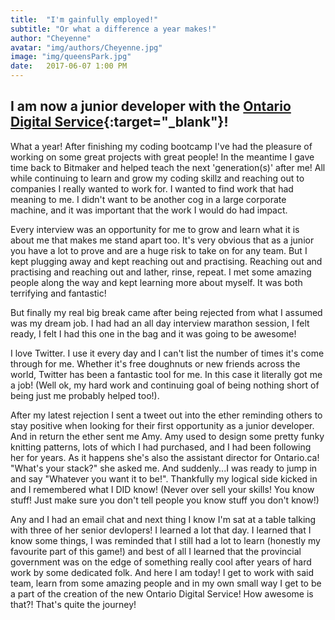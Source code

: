 ```yaml
---
title:  "I'm gainfully employed!"
subtitle: "Or what a difference a year makes!"
author: "Cheyenne"
avatar: "img/authors/Cheyenne.jpg"
image: "img/queensPark.jpg"
date:   2017-06-07 1:00 PM
---
```


## I am now a junior developer with the [Ontario Digital Service](https://medium.com/ontariodigital){:target="_blank"}!

What a year! After finishing my coding bootcamp I've had the pleasure of working on some great projects with great people! In the meantime I gave time back to Bitmaker and helped teach the next 'generation(s)' after me! All while continuing to learn and grow my coding skillz and reaching out to companies I really wanted to work for. I wanted to find work that had meaning to me. I didn't want to be another cog in a large corporate machine, and it was important that the work I would do had impact.

Every interview was an opportunity for me to grow and learn what it is about me that makes me stand apart too. It's very obvious that as a junior you have a lot to prove and are a huge risk to take on for any team. But I kept plugging away and kept reaching out and practising. Reaching out and practising and reaching out and lather, rinse, repeat. I met some amazing people along the way and kept learning more about myself. It was both terrifying and fantastic!

But finally my real big break came after being rejected from what I assumed was my dream job. I had had an all day interview marathon session, I felt ready, I felt I had this one in the bag and it was going to be awesome!

I love Twitter. I use it every day and I can't list the number of times it's come through for me. Whether it's free doughnuts or new friends across the world, Twitter has been a fantastic tool for me. In this case it literally got me a job! (Well ok, my hard work and continuing goal of being nothing short of being just me probably helped too!).

After my latest rejection I sent a tweet out into the ether reminding others to stay positive when looking for their first opportunity as a junior developer. And in return the ether sent me Amy. Amy used to design some pretty funky knitting patterns, lots of which I had purchased, and I had been following her for years. As it happens she's also the assistant director for Ontario.ca! "What's your stack?" she asked me. And suddenly...I was ready to jump in and say "Whatever you want it to be!". Thankfully my logical side kicked in and I remembered what I DID know! (Never over sell your skills! You know stuff! Just make sure you don't tell people you know stuff you don't know!)

Any and I had an email chat and next thing I know I'm sat at a table talking with three of her senior devlopers! I learned a lot that day. I learned that I know some things, I was reminded that I still had a lot to learn (honestly my favourite part of this game!) and best of all I learned that the provincial government was on the edge of something really cool after years of hard work by some dedicated folk. And here I am today! I get to work with said team, learn from some amazing people and in my own small way I get to be a part of the creation of the new Ontario Digital Service! How awesome is that?! That's quite the journey!
